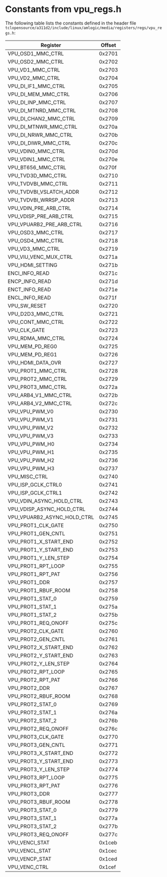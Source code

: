 # Constants from vpu_regs.h

The following table lists the constants defined in the header file `tclopensource/a311d2/include/linux/amlogic/media/registers/regs/vpu_regs.h`:

| Register | Offset |
|----------|--------|
| VPU_OSD1_MMC_CTRL | 0x2701 |
| VPU_OSD2_MMC_CTRL | 0x2702 |
| VPU_VD1_MMC_CTRL | 0x2703 |
| VPU_VD2_MMC_CTRL | 0x2704 |
| VPU_DI_IF1_MMC_CTRL | 0x2705 |
| VPU_DI_MEM_MMC_CTRL | 0x2706 |
| VPU_DI_INP_MMC_CTRL | 0x2707 |
| VPU_DI_MTNRD_MMC_CTRL | 0x2708 |
| VPU_DI_CHAN2_MMC_CTRL | 0x2709 |
| VPU_DI_MTNWR_MMC_CTRL | 0x270a |
| VPU_DI_NRWR_MMC_CTRL | 0x270b |
| VPU_DI_DIWR_MMC_CTRL | 0x270c |
| VPU_VDIN0_MMC_CTRL | 0x270d |
| VPU_VDIN1_MMC_CTRL | 0x270e |
| VPU_BT656_MMC_CTRL | 0x270f |
| VPU_TVD3D_MMC_CTRL | 0x2710 |
| VPU_TVDVBI_MMC_CTRL | 0x2711 |
| VPU_TVDVBI_VSLATCH_ADDR | 0x2712 |
| VPU_TVDVBI_WRRSP_ADDR | 0x2713 |
| VPU_VDIN_PRE_ARB_CTRL | 0x2714 |
| VPU_VDISP_PRE_ARB_CTRL | 0x2715 |
| VPU_VPUARB2_PRE_ARB_CTRL | 0x2716 |
| VPU_OSD3_MMC_CTRL | 0x2717 |
| VPU_OSD4_MMC_CTRL | 0x2718 |
| VPU_VD3_MMC_CTRL | 0x2719 |
| VPU_VIU_VENC_MUX_CTRL | 0x271a |
| VPU_HDMI_SETTING | 0x271b |
| ENCI_INFO_READ | 0x271c |
| ENCP_INFO_READ | 0x271d |
| ENCT_INFO_READ | 0x271e |
| ENCL_INFO_READ | 0x271f |
| VPU_SW_RESET | 0x2720 |
| VPU_D2D3_MMC_CTRL | 0x2721 |
| VPU_CONT_MMC_CTRL | 0x2722 |
| VPU_CLK_GATE | 0x2723 |
| VPU_RDMA_MMC_CTRL | 0x2724 |
| VPU_MEM_PD_REG0 | 0x2725 |
| VPU_MEM_PD_REG1 | 0x2726 |
| VPU_HDMI_DATA_OVR | 0x2727 |
| VPU_PROT1_MMC_CTRL | 0x2728 |
| VPU_PROT2_MMC_CTRL | 0x2729 |
| VPU_PROT3_MMC_CTRL | 0x272a |
| VPU_ARB4_V1_MMC_CTRL | 0x272b |
| VPU_ARB4_V2_MMC_CTRL | 0x272c |
| VPU_VPU_PWM_V0 | 0x2730 |
| VPU_VPU_PWM_V1 | 0x2731 |
| VPU_VPU_PWM_V2 | 0x2732 |
| VPU_VPU_PWM_V3 | 0x2733 |
| VPU_VPU_PWM_H0 | 0x2734 |
| VPU_VPU_PWM_H1 | 0x2735 |
| VPU_VPU_PWM_H2 | 0x2736 |
| VPU_VPU_PWM_H3 | 0x2737 |
| VPU_MISC_CTRL | 0x2740 |
| VPU_ISP_GCLK_CTRL0 | 0x2741 |
| VPU_ISP_GCLK_CTRL1 | 0x2742 |
| VPU_VDIN_ASYNC_HOLD_CTRL | 0x2743 |
| VPU_VDISP_ASYNC_HOLD_CTRL | 0x2744 |
| VPU_VPUARB2_ASYNC_HOLD_CTRL | 0x2745 |
| VPU_PROT1_CLK_GATE | 0x2750 |
| VPU_PROT1_GEN_CNTL | 0x2751 |
| VPU_PROT1_X_START_END | 0x2752 |
| VPU_PROT1_Y_START_END | 0x2753 |
| VPU_PROT1_Y_LEN_STEP | 0x2754 |
| VPU_PROT1_RPT_LOOP | 0x2755 |
| VPU_PROT1_RPT_PAT | 0x2756 |
| VPU_PROT1_DDR | 0x2757 |
| VPU_PROT1_RBUF_ROOM | 0x2758 |
| VPU_PROT1_STAT_0 | 0x2759 |
| VPU_PROT1_STAT_1 | 0x275a |
| VPU_PROT1_STAT_2 | 0x275b |
| VPU_PROT1_REQ_ONOFF | 0x275c |
| VPU_PROT2_CLK_GATE | 0x2760 |
| VPU_PROT2_GEN_CNTL | 0x2761 |
| VPU_PROT2_X_START_END | 0x2762 |
| VPU_PROT2_Y_START_END | 0x2763 |
| VPU_PROT2_Y_LEN_STEP | 0x2764 |
| VPU_PROT2_RPT_LOOP | 0x2765 |
| VPU_PROT2_RPT_PAT | 0x2766 |
| VPU_PROT2_DDR | 0x2767 |
| VPU_PROT2_RBUF_ROOM | 0x2768 |
| VPU_PROT2_STAT_0 | 0x2769 |
| VPU_PROT2_STAT_1 | 0x276a |
| VPU_PROT2_STAT_2 | 0x276b |
| VPU_PROT2_REQ_ONOFF | 0x276c |
| VPU_PROT3_CLK_GATE | 0x2770 |
| VPU_PROT3_GEN_CNTL | 0x2771 |
| VPU_PROT3_X_START_END | 0x2772 |
| VPU_PROT3_Y_START_END | 0x2773 |
| VPU_PROT3_Y_LEN_STEP | 0x2774 |
| VPU_PROT3_RPT_LOOP | 0x2775 |
| VPU_PROT3_RPT_PAT | 0x2776 |
| VPU_PROT3_DDR | 0x2777 |
| VPU_PROT3_RBUF_ROOM | 0x2778 |
| VPU_PROT3_STAT_0 | 0x2779 |
| VPU_PROT3_STAT_1 | 0x277a |
| VPU_PROT3_STAT_2 | 0x277b |
| VPU_PROT3_REQ_ONOFF | 0x277c |
| VPU_VENCI_STAT | 0x1ceb |
| VPU_VENCL_STAT | 0x1cec |
| VPU_VENCP_STAT | 0x1ced |
| VPU_VENC_CTRL | 0x1cef |
